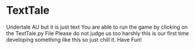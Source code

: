 # TextTale
Undertale AU but it is just text
You are able to run the game by clicking on the TextTale.py File
Please do not judge us too harshly this is our first time developing something like this so just chill it.
Have Fun!
